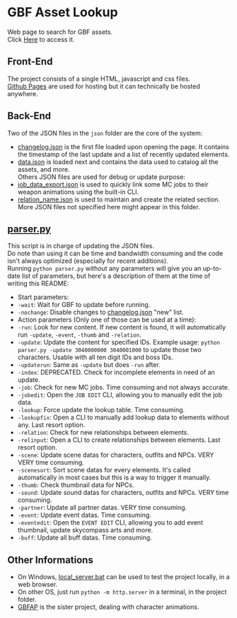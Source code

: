 # GBF Asset Lookup  
Web page to search for GBF assets.  
Click [Here](https://mizagbf.github.io/GBFAL) to access it.  
  
## Front-End  
The project consists of a single HTML, javascript and css files.  
[Github Pages](https://pages.github.com/) are used for hosting but it can technically be hosted anywhere.  
  
## Back-End  
Two of the JSON files in the `json` folder are the core of the system:  
- [changelog.json](https://github.com/MizaGBF/GBFAL/blob/main/json/changelog.json) is the first file loaded upon opening the page. It contains the timestamp of the last update and a list of recently updated elements.  
- [data.json](https://github.com/MizaGBF/GBFAL/blob/main/json/data.json) is loaded next and contains the data used to catalog all the assets, and more.  
Others JSON files are used for debug or update purpose:  
- [job_data_export.json](https://github.com/MizaGBF/GBFAL/blob/main/json/job_data_export.json) is used to quickly link some MC jobs to their weapon animations using the built-in CLI.  
- [relation_name.json](https://github.com/MizaGBF/GBFAL/blob/main/json/relation_name.json) is used to maintain and create the related section.  
More JSON files not specified here might appear in this folder.  
  
## [parser.py](https://github.com/MizaGBF/GBFAL/blob/main/parser.py)  
This script is in charge of updating the JSON files.  
Do note than using it can be time and bandwidth consuming and the code isn't always optimized (especially for recent additions).  
Running `python parser.py` without any parameters will give you an up-to-date list of parameters, but here's a description of them at the time of writing this README:
- Start parameters:
 - `-wait`: Wait for GBF to update before running.  
 - `-nochange`: Disable changes to [changelog.json](https://github.com/MizaGBF/GBFAL/blob/main/json/changelog.json) "new" list.  
- Action parameters (Only one of those can be used at a time):
 - `-run`: Look for new content. If new content is found, it will automatically run `-update`, `-event`, `-thumb` and `-relation`.  
 - `-update`: Update the content for specified IDs. Example usage: `python parser.py -update 3040000000 3040001000` to update those two characters. Usable with all ten digit IDs and boss IDs.  
 - `-updaterun`: Same as `-update` but does `-run` after.  
 - `-index`: DEPRECATED. Check for incomplete elements in need of an update.  
 - `-job`: Check for new MC jobs. Time consuming and not always accurate.  
 - `-jobedit`: Open the `JOB EDIT` CLI, allowing you to manually edit the job data.  
 - `-lookup`: Force update the lookup table. Time consuming.  
 - `-lookupfix`: Open a CLI to manually add lookup data to elements without any. Last resort option.  
 - `-relation`: Check for new relationships between elements.  
 - `-relinput`: Open a CLI to create relationships between elements. Last resort option.  
 - `-scene`: Update scene datas for characters, outfits and NPCs. VERY VERY time consuming.  
 - `-scenesort`: Sort scene datas for every elements. It's called automatically in most cases but this is a way to trigger it manually.  
 - `-thumb`: Check thumbnail data for NPCs.  
 - `-sound`: Update sound datas for characters, outfits and NPCs. VERY time consuming.  
 - `-partner`: Update all partner datas. VERY time consuming.  
 - `-event`: Update event datas. Time consuming.  
 - `-eventedit`: Open the `EVENT EDIT` CLI, allowing you to add event thumbnail, update skycompass arts and more.  
 - `-buff`: Update all buff datas. Time consuming.
  
## Other Informations  
- On Windows, [local_server.bat](https://github.com/MizaGBF/GBFAL/blob/main/local_server.bat) can be used to test the project locally, in a web browser.  
- On other OS, just run `python -m http.server` in a terminal, in the project folder.
- [GBFAP](https://github.com/MizaGBF/GBFAP) is the sister project, dealing with character animations.